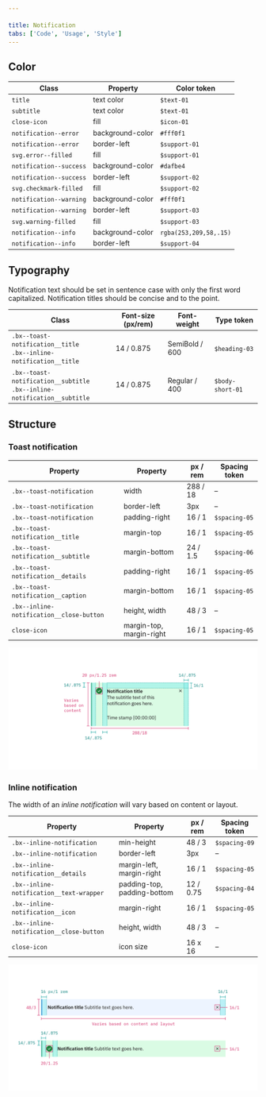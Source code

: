 ```yaml
---

title: Notification
tabs: ['Code', 'Usage', 'Style']
---
```


## Color

| Class                     | Property         | Color token   |
| ------------------------- | ---------------- | ------------- |
| `title`                   | text color       | `$text-01`    |
| `subtitle`                | text color       | `$text-01`    |
| `close-icon`              | fill             | `$icon-01`    |
| `notification--error`     | background-color | `#fff0f1`     |
| `notification--error`     | border-left      | `$support-01` |
| `svg.error--filled`       | fill             | `$support-01` |
| `notification--success`   | background-color | `#dafbe4`     |
| `notification--success`   | border-left      | `$support-02` |
| `svg.checkmark-filled`    | fill             | `$support-02` |
| `notification--warning`   | background-color | `#fff0f1`     |
| `notification--warning`   | border-left      | `$support-03` |
| `svg.warning-filled`      | fill             | `$support-03` |
| `notification--info`      | background-color | `rgba(253,209,58,.15)`|
| `notification--info`      | border-left      | `$support-04` |

## Typography

Notification text should be set in sentence case with only the first word capitalized. Notification titles should be concise and to the point. 

| Class                                                                          | Font-size (px/rem) | Font-weight     | Type token       |
| ------------------------------------------------------------------------------ | ------------------ | --------------- | ---------------- |
| `.bx--toast-notification__title` </br> `.bx--inline-notification__title`       | 14 / 0.875         | SemiBold / 600  | `$heading-03`    |
| `.bx--toast-notification__subtitle` </br> `.bx--inline-notification__subtitle` | 14 / 0.875         | Regular / 400   | `$body-short-01` |                |

## Structure

### Toast notification

| Property                            | Property                                 | px / rem     | Spacing token |
| ----------------------------------- | ---------------------------------------- | ------------ | ------------- |
| `.bx--toast-notification`           | width                                    | 288 / 18     | –             
| `.bx--toast-notification`           | border-left                              | 3px          | –             |
| `.bx--toast-notification`           | padding-right                            | 16 / 1       | `$spacing-05` |
| `.bx--toast-notification__title`    | margin-top                               | 16 / 1       | `$spacing-05` |
| `.bx--toast-notification__subtitle` | margin-bottom                            | 24 / 1.5     | `$spacing-06` |
| `.bx--toast-notification__details`  | padding-right                            | 16 / 1       | `$spacing-05` |
| `.bx--toast-notification__caption`  | margin-bottom                            | 16 / 1       | `$spacing-05` |
| `.bx--inline-notification__close-button`         | height, width               | 48 / 3       | –             |
| `close-icon`                        | margin-top, margin-right                 | 16 / 1       | `$spacing-05` |

<image-component fixed="default" caption="Structure and spacing measurements for a toast notification | px / rem">

![Structure and spacing for a toast notification](images/notification-style-1.png)

</image-component>

### Inline notification

The width of an _inline notification_ will vary based on content or layout.

| Property                                             | Property                    | px / rem   | Spacing token |
| ---------------------------------------------------- | --------------------------- | ---------- | ------------- |
| `.bx--inline-notification`                           | min-height                  | 48 / 3     | `$spacing-09` |
| `.bx--inline-notification`                           | border-left                 | 3px        | –             |
| `.bx--inline-notification__details`                  | margin-left, margin-right   | 16 / 1     | `$spacing-05` |
| `.bx--inline-notification__text-wrapper`             | padding-top, padding-bottom | 12 / 0.75  | `$spacing-04` |
| `.bx--inline-notification__icon`                     | margin-right                | 16 / 1     | `$spacing-05` |
| `.bx--inline-notification__close-button`             | height, width               | 48 / 3     | –             |
| `close-icon`                                         | icon size                   | 16 x 16    | –             |

<image-component fixed="default" caption="Structure and spacing measurements for a inline notification | px / rem">

![Structure and spacing for an inline notification](images/notification-style-2.png)

</image-component>
